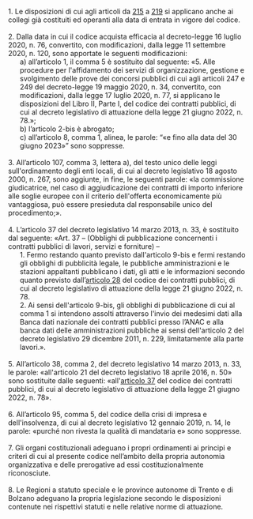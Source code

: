 <ul style="list-style-type: none;">
    <li>1. Le disposizioni di cui agli articoli da <a href="/articolo-215/2">215</a> a <a href="/articolo-219/2">219</a> si applicano anche ai collegi già costituiti ed operanti alla data di entrata in vigore del codice.
    </li>
    <br>
    <li>2. Dalla data in cui il codice acquista efficacia al decreto-legge 16 luglio 2020, n. 76, convertito, con modificazioni, dalla legge 11 settembre 2020, n. 120, sono apportate le seguenti modificazioni:
        <ul class="alist" style="list-style-type: none;">
        <li>a) all’articolo 1, il comma 5 è sostituito dal seguente: «5. Alle procedure per l'affidamento dei servizi di organizzazione, gestione e svolgimento delle prove dei concorsi pubblici di cui agli articoli 247 e 249 del decreto-legge 19 maggio 2020, n. 34, convertito, con modificazioni, dalla legge 17 luglio 2020, n. 77, si applicano le disposizioni del Libro II, Parte I, del codice dei contratti pubblici, di cui al decreto legislativo di attuazione della legge 21 giugno 2022, n. 78.»;</li>
        <li>b) l’articolo 2-bis è abrogato;</li>
        <li>c) all’articolo 8, comma 1, alinea, le parole: “«e fino alla data del 30 giugno 2023»” sono soppresse.</li>
        </ul>
    </li>
    <br>
    <li>3. All’articolo 107, comma 3, lettera a), del testo unico delle leggi sull'ordinamento degli enti locali, di cui al decreto legislativo 18 agosto 2000, n. 267, sono aggiunte, in fine, le seguenti parole: «la commissione giudicatrice, nel caso di aggiudicazione dei contratti di importo inferiore alle soglie europee con il criterio dell'offerta economicamente più vantaggiosa, può essere presieduta dal responsabile unico del procedimento;».
    </li>
    <br>
    <li>4. L’articolo 37 del decreto legislativo 14 marzo 2013, n. 33, è sostituito dal seguente: «Art. 37 – (Obblighi di pubblicazione concernenti i contratti pubblici di lavori, servizi e forniture) – 
        <ul style="list-style-type: none;">
        <li>1. Fermo restando quanto previsto dall'articolo 9-bis e fermi restando gli obblighi di pubblicità legale, le pubbliche amministrazioni e le stazioni appaltanti pubblicano i dati, gli atti e le informazioni secondo quanto previsto dall’<a href="/articolo-28/1">articolo 28</a> del codice dei contratti pubblici, di cui al decreto legislativo di attuazione della legge 21 giugno 2022, n. 78.</li>
        <li>2. Ai sensi dell'articolo 9-bis, gli obblighi di pubblicazione di cui al comma 1 si intendono assolti attraverso l'invio dei medesimi dati alla Banca dati nazionale dei contratti pubblici presso l’ANAC e alla banca dati delle amministrazioni pubbliche ai sensi dell'articolo 2 del decreto legislativo 29 dicembre 2011, n. 229, limitatamente alla parte lavori.».</li>
        </ul>
    </li>
    <br>
    <li>5. All’articolo 38, comma 2, del decreto legislativo 14 marzo 2013, n. 33, le parole: «all'articolo 21 del decreto legislativo 18 aprile 2016, n. 50» sono sostituite dalle seguenti: «all'<a href="/articolo-37/1">articolo 37</a> del codice dei contratti pubblici, di cui al decreto legislativo di attuazione della legge 21 giugno 2022, n. 78».
    </li>
    <br>
    <li>6. All’articolo 95, comma 5, del codice della crisi di impresa e dell'insolvenza, di cui al decreto legislativo 12 gennaio 2019, n. 14, le parole: «purché non rivesta la qualità di mandataria e» sono soppresse.
    </li>
    <br>
    <li>7. Gli organi costituzionali adeguano i propri ordinamenti ai principi e criteri di cui al presente codice nell’ambito della propria autonomia organizzativa e delle prerogative ad essi costituzionalmente riconosciute.
    </li>
    <br>
    <li>8. Le Regioni a statuto speciale e le province autonome di Trento e di Bolzano adeguano la propria legislazione secondo le disposizioni contenute nei rispettivi statuti e nelle relative norme di attuazione.
    </li>
</ul>
